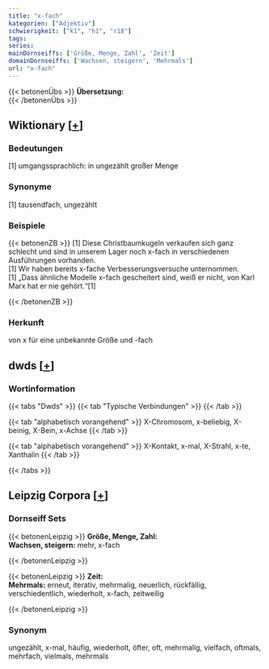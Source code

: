 ```yaml
---
title: "x-fach"
kategorien: ["Adjektiv"]
schwierigkeit: ["k1", "h1", "r18"]
tags:
series:
mainDornseiffs: ['Größe, Menge, Zahl', 'Zeit']
domainDornseiffs: ['Wachsen, steigern', 'Mehrmals']
url: "x-fach"
---
```


{{< betonenÜbs >}}
**Übersetzung:**  
{{< /betonenÜbs >}}

## Wiktionary [[+](https://de.wiktionary.org/wiki/x-fach)]

### Bedeutungen
[1] umgangssprachlich: in ungezählt großer Menge  

### Synonyme
[1] tausendfach, ungezählt  

### Beispiele
{{< betonenZB >}}
[1] Diese Christbaumkugeln verkaufen sich ganz schlecht und sind in unserem Lager noch x-fach in verschiedenen Ausführungen vorhanden.  
[1] Wir haben bereits x-fache Verbesserungsversuche unternommen.  
[1] „Dass ähnliche Modelle x-fach gescheitert sind, weiß er nicht, von Karl Marx hat er nie gehört.“[1]  

{{< /betonenZB >}}
### Herkunft
von x für eine unbekannte Größe und -fach  



## dwds [[+](https://www.dwds.de/wb/x-fach)]

### Wortinformation
{{< tabs "Dwds" >}}
{{< tab "Typische Verbindungen" >}}
{{< /tab >}}

{{< tab "alphabetisch vorangehend" >}}
X-Chromosom, x-beliebig, X-beinig, X-Bein, x-Achse
{{< /tab >}}

{{< tab "alphabetisch vorangehend" >}}
X-Kontakt, x-mal, X-Strahl, x-te, Xanthalin
{{< /tab >}}

{{< /tabs >}}

## Leipzig Corpora [[+](https://corpora.uni-leipzig.de/en/res?word=x-fach&corpusId=deu_newscrawl-public_2018)]

### Dornseiff Sets
{{< betonenLeipzig >}}
**Größe, Menge, Zahl:**  
**Wachsen, steigern:** mehr, x-fach  

{{< /betonenLeipzig >}}


{{< betonenLeipzig >}}
**Zeit:**  
**Mehrmals:** erneut, iterativ, mehrmalig, neuerlich, rückfällig, verschiedentlich, wiederholt, x-fach, zeitweilig  

{{< /betonenLeipzig >}}

### Synonym
ungezählt, x-mal, häufig, wiederholt, öfter, oft, mehrmalig, vielfach, oftmals, mehrfach, vielmals, mehrmals

